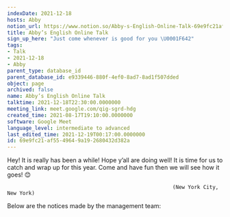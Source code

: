 ```yaml
---
indexDate: 2021-12-18
hosts: Abby
notion_url: https://www.notion.so/Abby-s-English-Online-Talk-69e9fc21af5549649a192680432d382a
title: Abby’s English Online Talk
sign_up_here: "Just come whenever is good for you \U0001F642"
tags:
- Talk
- 2021-12-18
- Abby
parent_type: database_id
parent_database_id: e9339446-880f-4ef0-8ad7-8ad1f507dded
object: page
archived: false
name: Abby’s English Online Talk
talktime: 2021-12-18T22:30:00.0000000
meeting_link: meet.google.com/qig-sgrd-hdg
created_time: 2021-08-17T19:10:00.0000000
software: Google Meet
language_level: intermediate to advanced
last_edited_time: 2021-12-19T00:17:00.0000000
id: 69e9fc21-af55-4964-9a19-2680432d382a
---
```


Hey! It is really has been a while! Hope y’all are doing well! It is time for us to catch and wrap up for this year. Come and have fun then we will see how it goes! 😊



                                                          (New York City, New York)



Below are the notices made by the management team:


